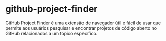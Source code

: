 # github-project-finder
GitHub Project Finder é uma extensão de navegador útil e fácil de usar que permite aos usuários pesquisar e encontrar projetos de código aberto no GitHub relacionados a um tópico específico.
